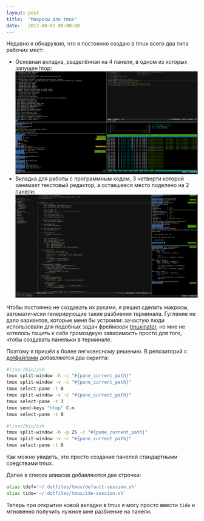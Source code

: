 ```yaml
---
layout: post
title:  "Макросы для tmux"
date:   2017-08-02 00:00:00
---
```


Недавно я обнаружил, что я постоянно создаю в tmux всего два типа рабочих мест:

* Основная вкладка, разделённая на 4 панели, в одном из которых запущен htop:
  [![](/assets/images/tmux-macros/tdef.png)](/assets/images/tmux-macros/tdef.png)
* Вкладка для работы с программным кодом, 3 четверти которой занимает текстовый редактор, а оставшееся место поделено на 2 панели:
  [![](/assets/images/tmux-macros/tide.png)](/assets/images/tmux-macros/tide.png)

Чтобы постоянно не создавать их руками, я решил сделать макросы, автоматически генерирующие такие разбиения терминала. Гугление не дало вариантов, которые меня бы устроили: зачастую люди использовали для подобных задач фреймворк [tmuxinator](https://github.com/tmuxinator/tmuxinator), но мне не хотелось тащить к себе громоздкую зависимость просто для того, чтобы создавать панельки в терминале.

Поэтому я пришёл к более легковесному решению. В репозиторий с [дотфайлами](/2017/08/01/dotfiles) добавляются два скрипта:

```sh
#!/usr/bin/zsh
tmux split-window -h -c "#{pane_current_path}"
tmux split-window -v -c "#{pane_current_path}"
tmux select-pane -t 0
tmux split-window -v -c "#{pane_current_path}"
tmux select-pane -t 3
tmux send-keys "htop" C-m
tmux select-pane -t 0
```

```sh
#!/usr/bin/zsh
tmux split-window -h -p 25 -c "#{pane_current_path}"
tmux split-window -v -c "#{pane_current_path}"
tmux select-pane -t 0
```

Как можно увидеть, это просто создание панелей стандартными средствами tmux.

Далее в список алиасов добавляются две строчки:

```sh
alias tdef='~/.dotfiles/tmux/default-session.sh'
alias tide='~/.dotfiles/tmux/ide-session.sh'
```

Теперь при открытии новой вкладки в tmux я могу просто ввести `tide` и мгновенно получить нужное мне разбиение на панели.